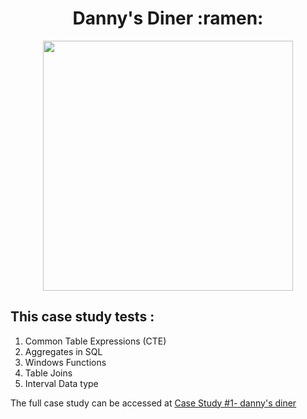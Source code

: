 <div align="center">
<h1>Danny's Diner :ramen:</h1>
</div>

<p align="center">
    <img src="https://8weeksqlchallenge.com/images/case-study-designs/1.png" width="400" height="400">
</p>


This case study tests :
------------

1. Common Table Expressions (CTE)
2. Aggregates in SQL
3. Windows Functions 
4. Table Joins
5. Interval Data type


The full case study can be accessed at [Case Study #1- danny's diner](https://8weeksqlchallenge.com/case-study-1/)
